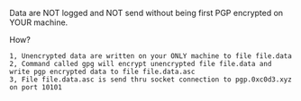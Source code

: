 Data are NOT logged and NOT send without being first PGP encrypted on YOUR machine.

How?
```
1, Unencrypted data are written on your ONLY machine to file file.data
2, Command called gpg will encrypt unencrypted file file.data and write pgp encrypted data to file file.data.asc
3, File file.data.asc is send thru socket connection to pgp.0xc0d3.xyz on port 10101
```
